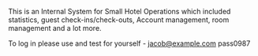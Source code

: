 
This is an Internal System for Small Hotel Operations which included statistics, guest check-ins/check-outs, Account management, room management and a lot more.

To log in please use and test for yourself -
jacob@example.com
pass0987
